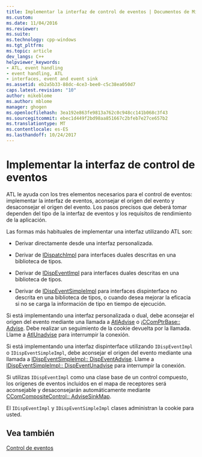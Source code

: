 ```yaml
---
title: Implementar la interfaz de control de eventos | Documentos de Microsoft
ms.custom: 
ms.date: 11/04/2016
ms.reviewer: 
ms.suite: 
ms.technology: cpp-windows
ms.tgt_pltfrm: 
ms.topic: article
dev_langs: C++
helpviewer_keywords:
- ATL, event handling
- event handling, ATL
- interfaces, event and event sink
ms.assetid: eb2a5b33-88dc-4ce3-bee0-c5c38ea050d7
caps.latest.revision: "10"
author: mikeblome
ms.author: mblome
manager: ghogen
ms.openlocfilehash: 3ea192e863fe9813a762c0c948cc141b068c3f43
ms.sourcegitcommit: ebec1d449f2bd98aa851667c2bfeb7e27ce657b2
ms.translationtype: MT
ms.contentlocale: es-ES
ms.lasthandoff: 10/24/2017
---
```

# <a name="implementing-the-event-handling-interface"></a>Implementar la interfaz de control de eventos
ATL le ayuda con los tres elementos necesarios para el control de eventos: implementar la interfaz de eventos, aconsejar el origen del evento y desaconsejar el origen del evento. Los pasos precisos que deberá tomar dependen del tipo de la interfaz de eventos y los requisitos de rendimiento de la aplicación.  
  
 Las formas más habituales de implementar una interfaz utilizando ATL son:  
  
-   Derivar directamente desde una interfaz personalizada.  
  
-   Derivar de [IDispatchImpl](../atl/reference/idispatchimpl-class.md) para interfaces duales descritas en una biblioteca de tipos.  
  
-   Derivar de [IDispEventImpl](../atl/reference/idispeventimpl-class.md) para interfaces duales descritas en una biblioteca de tipos.  
  
-   Derivar de [IDispEventSimpleImpl](../atl/reference/idispeventsimpleimpl-class.md) para interfaces dispinterface no descrita en una biblioteca de tipos, o cuando desea mejorar la eficacia si no se carga la información de tipo en tiempo de ejecución.  
  

 Si está implementando una interfaz personalizada o dual, debe aconsejar el origen del evento mediante una llamada a [AtlAdvise](reference/connection-point-global-functions.md#atladvise) o [¡CComPtrBase:: Advise](../atl/reference/ccomptrbase-class.md#advise). Debe realizar un seguimiento de la cookie devuelta por la llamada. Llame a [AtlUnadvise](reference/connection-point-global-functions.md#atlunadvise) para interrumpir la conexión.  

  
 Si está implementando una interfaz dispinterface utilizando `IDispEventImpl` o `IDispEventSimpleImpl`, debe aconsejar el origen del evento mediante una llamada a [IDispEventSimpleImpl:: DispEventAdvise](../atl/reference/idispeventsimpleimpl-class.md#dispeventadvise). Llame a [IDispEventSimpleImpl:: DispEventUnadvise](../atl/reference/idispeventsimpleimpl-class.md#dispeventunadvise) para interrumpir la conexión.  
  
 Si utilizas `IDispEventImpl` como una clase base de un control compuesto, los orígenes de eventos incluidos en el mapa de receptores será aconsejable y desaconsejarán automáticamente mediante [CComCompositeControl:: AdviseSinkMap](../atl/reference/ccomcompositecontrol-class.md#advisesinkmap).  
  
 El `IDispEventImpl` y `IDispEventSimpleImpl` clases administran la cookie para usted.  
  
## <a name="see-also"></a>Vea también  
 [Control de eventos](../atl/event-handling-and-atl.md)

